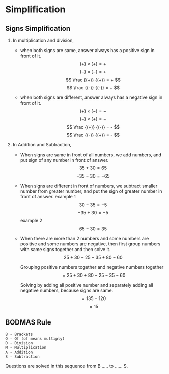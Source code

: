 # Simplification

## Signs Simplification

1. In multiplication and division,

   - when both signs are same, answer always has a positive sign in front of it.
     $$ (+) \times (+) = + $$
    $$ (-) \times (-) = + $$
    $$ \frac {(+)} {(+)} = + $$
    $$ \frac {(-)} {(-)} = + $$

   - when both signs are different, answer always has a negative sign in front of it.
     $$ (+) \times (-) = - $$
    $$ (-) \times (+) = -$$
    $$ \frac {(+)} {(-)} = - $$
    $$ \frac {(-)} {(+)} = - $$

2. In Addition and Subtraction,

   - When signs are same in front of all numbers, we add numbers, and put sign of any number in front of answer.
     $$ 35 + 30 = 65 $$
    $$ -35 -30 = -65 $$

   - When signs are different in front of numbers, we subtract smaller number from greater number, and put the sign of greater number in front of answer.
     example 1
     $$ 30 - 35 = -5 $$
    $$ - 35 + 30 = - 5 $$
    example 2
    $$ 65 - 30 = 35$$

   - When there are more than 2 numbers and some numbers are positive and some numbers are negative, then first group numbers with same signs together and then solve it.
     $$ 25 + 30 - 25 - 35 + 80 -60 $$

     Grouping positive numbers together and negative numbers together
     $$ = 25 + 30 + 80 - 25 -35 -60 $$

     Solving by adding all positive number and separately adding all negative numbers, because signs are same.
     $$ = 135 - 120 $$
     $$ = 15 $$

## BODMAS Rule

    B - Brackets
    O - Of (of means multiply)
    D - Division
    M - Multiplication
    A - Addition
    S - Subtraction

Questions are solved in this sequence from B ..... to ...... S.
